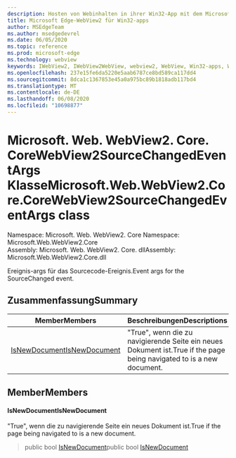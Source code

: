 ```yaml
---
description: Hosten von Webinhalten in ihrer Win32-App mit dem Microsoft Edge WebView2-Steuerelement
title: Microsoft Edge-WebView2 für Win32-apps
author: MSEdgeTeam
ms.author: msedgedevrel
ms.date: 06/05/2020
ms.topic: reference
ms.prod: microsoft-edge
ms.technology: webview
keywords: IWebView2, IWebView2WebView, webview2, WebView, Win32-apps, Win32, Edge, ICoreWebView2, ICoreWebView2Controller, Browser-Steuerelement, Edge-HTML
ms.openlocfilehash: 237e15fe6da5220e5aab6787ce8bd589ca117dd4
ms.sourcegitcommit: 8dca1c1367853e45a0a975bc89b1818adb117bd4
ms.translationtype: MT
ms.contentlocale: de-DE
ms.lasthandoff: 06/08/2020
ms.locfileid: "10698877"
---
```

# <span data-ttu-id="588ce-104">Microsoft. Web. WebView2. Core. CoreWebView2SourceChangedEventArgs Klasse</span><span class="sxs-lookup"><span data-stu-id="588ce-104">Microsoft.Web.WebView2.Core.CoreWebView2SourceChangedEventArgs class</span></span> 

<span data-ttu-id="588ce-105">Namespace: Microsoft. Web. WebView2. Core </span><span class="sxs-lookup"><span data-stu-id="588ce-105">Namespace: Microsoft.Web.WebView2.Core</span></span>\
<span data-ttu-id="588ce-106">Assembly: Microsoft. Web. WebView2. Core. dll</span><span class="sxs-lookup"><span data-stu-id="588ce-106">Assembly: Microsoft.Web.WebView2.Core.dll</span></span>

<span data-ttu-id="588ce-107">Ereignis-args für das Sourcecode-Ereignis.</span><span class="sxs-lookup"><span data-stu-id="588ce-107">Event args for the SourceChanged event.</span></span>

## <span data-ttu-id="588ce-108">Zusammenfassung</span><span class="sxs-lookup"><span data-stu-id="588ce-108">Summary</span></span>

 <span data-ttu-id="588ce-109">Member</span><span class="sxs-lookup"><span data-stu-id="588ce-109">Members</span></span>                        | <span data-ttu-id="588ce-110">Beschreibungen</span><span class="sxs-lookup"><span data-stu-id="588ce-110">Descriptions</span></span>
--------------------------------|---------------------------------------------
[<span data-ttu-id="588ce-111">IsNewDocument</span><span class="sxs-lookup"><span data-stu-id="588ce-111">IsNewDocument</span></span>](#isnewdocument) | <span data-ttu-id="588ce-112">"True", wenn die zu navigierende Seite ein neues Dokument ist.</span><span class="sxs-lookup"><span data-stu-id="588ce-112">True if the page being navigated to is a new document.</span></span>

## <span data-ttu-id="588ce-113">Member</span><span class="sxs-lookup"><span data-stu-id="588ce-113">Members</span></span>

#### <span data-ttu-id="588ce-114">IsNewDocument</span><span class="sxs-lookup"><span data-stu-id="588ce-114">IsNewDocument</span></span> 

<span data-ttu-id="588ce-115">"True", wenn die zu navigierende Seite ein neues Dokument ist.</span><span class="sxs-lookup"><span data-stu-id="588ce-115">True if the page being navigated to is a new document.</span></span>

> <span data-ttu-id="588ce-116">public bool [IsNewDocument](#isnewdocument)</span><span class="sxs-lookup"><span data-stu-id="588ce-116">public bool [IsNewDocument](#isnewdocument)</span></span>

